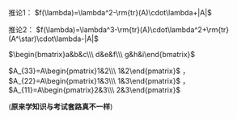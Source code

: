 推论1： $f(\lambda)=\lambda^2-\rm{tr}(A)\cdot\lambda+|A|$  
  
推论2： $f(\lambda)=\lambda^3-\rm{tr}(A)\cdot\lambda^2+\rm{tr}(A^\star)\cdot\lambda-|A|$  
  
$\begin{bmatrix}a&b&c\\\ d&e&f\\\ g&h&i\end{bmatrix}$  
  
$A_{33}=A\begin{pmatrix}1&2\\\ 1&2\end{pmatrix}$ ， $A_{22}=A\begin{pmatrix}1&3\\\ 1&3\end{pmatrix}$ ， $A_{11}=A\begin{pmatrix}2&3\\\ 2&3\end{pmatrix}$  
  
(**原来学知识与考试套路真不一样**)  
